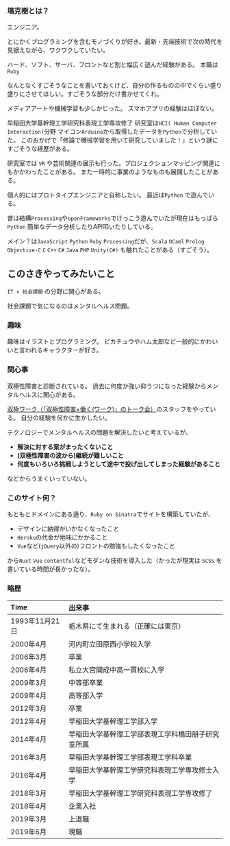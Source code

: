 ### 塙克樹とは？

エンジニア。

とにかくプログラミングを含むモノづくりが好き。最新・先端技術で次の時代を見据えながら、ワクワクしていたい。

ハード、ソフト、サーバ、フロントなど割と幅広く遊んだ経験がある。
本職は`Ruby`

なんとなくすごそうなことを書いておくけど、自分の作るものの中でくらい盛り盛りにさせてほしい。すごそうな部分だけ書かせてくれ。

メディアアートや機械学習も少しかじった。
スマホアプリの経験はほぼない。

早稲田大学基幹理工学研究科表現工学専攻修了
研究室は`HCI( Human Computer Interaction)`分野
マイコン`Arduino`から取得したデータを`Python`で分析していた。
このおかげで「修論で機械学習を用いて研究していました！」という謎にすごそうな経歴がある。

研究室では `VR` や芸術関連の展示も行った。プロジェクションマッピング関連にもかかわったことがある。
また一時的に事業のようなものも展開したことがある。

個人的にはプロトタイプエンジニアと自称したい。
最近は`Python` で遊んでいる。

昔は結構`Processing`や`openFrameworks`でけっこう遊んでいたが現在はもっぱら`Python`
簡単なデータ分析したりAPI叩いたりしている。

メイン？は`JavaScript` `Python` `Ruby` `Processing`だが、`Scala` `OCaml` `Prolog` `Objective-C` `C` `C++` `C#` `Java` `PHP` `Unity(C#)` も触れたことがある（すごそう）。 

## このさきやってみたいこと

`IT × 社会課題` の分野に関心がある。

社会課題で気になるのはメンタルヘルス問題。

### 趣味

趣味はイラストとプログラミング。
ピカチュウやハム太郎など一般的にかわいいと言われるキャラクターが好き。

### 関心事

双極性障害と診断されている。
過去に何度か強い抑うつになった経験からメンタルヘルスに関心がある。

<a href="https://note.com/mahide/n/n95b9802d6e93" target="_blank">双極ワーク（「双極性障害×働く(ワーク)」のトーク会）</a>のスタッフをやっている。
自分の経験を何かに生かしたい。

テクノロジーでメンタルヘルスの問題を解決したいと考えているが、

- **解決に対する案がまったくないこと**
- **(双極性障害の波から)継続が難しいこと**
- **何度もいろいろ挑戦しようとして途中で投げ出してしまった経験があること**


などからうまくいっていない。

### このサイト何？

もともとドメインにある通り、`Ruby on Sinatra`でサイトを構築していたが、

- デザインに納得がいかなくなったこと
- `Heroku`の代金が地味にかかること
- `Vue`など(`jQuery`以外の)フロントの勉強もしたくなったこと

から`Nuxt` `Vue` `contentful`などモダンな技術を導入した（かったが現実は `SCSS` を書いている時間が長かったな）。

### 略歴

|Time|出来事|
|:--|:--|
|1993年11月<span>21日</span>|栃木県にて生まれる（正確には東京）|
|2000年4月|河内町立田原西小学校入学|
|2006年3月|卒業|
|2006年4月|私立大宮開成中高一貫校に入学|
|2009年3月|中等部卒業|
|2009年4月|高等部入学|
|2012年3月|卒業|
|2012年4月|早稲田大学基幹理工学部入学|
|2014年4月|早稲田大学基幹理工学部表現工学科橋田朋子研究室所属|
|2016年3月|早稲田大学基幹理工学部表現工学科卒業|
|2016年4月|早稲田大学基幹理工学研究科表現工学専攻修士入学|
|2018年3月|早稲田大学基幹理工学研究科表現工学専攻修了|
|2018年4月|企業入社|
|2019年3月|上退職|
|2019年6月|現職|